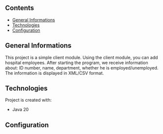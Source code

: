 ## Contents
* [General Informations](#general-informations)
* [Technologies](#technologies)
* [Configuration](#configuration)

## General Informations
This project is a simple client module. Using the client module, you can add hospital employees. After starting the program, we receive information about: ID number, name, department, whether he is employed/unemployed. The information is displayed in XML/CSV format.
	
## Technologies
Project is created with:
* Java 20
	
## Configuration
